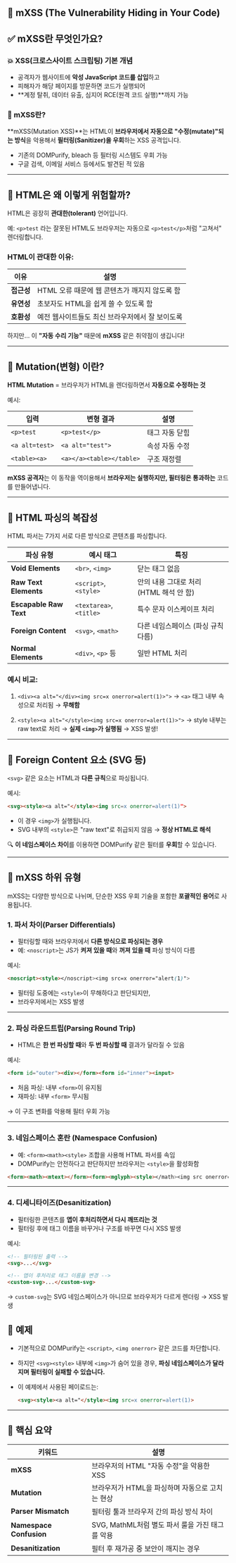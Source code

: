 ## 🩻 mXSS (The Vulnerability Hiding in Your Code)


## ✅ mXSS란 무엇인가요?

### 💥 XSS(크로스사이트 스크립팅) 기본 개념

* 공격자가 웹사이트에 **악성 JavaScript 코드를 삽입**하고
* 피해자가 해당 페이지를 방문하면 코드가 실행되어
* \*\*계정 탈취, 데이터 유출, 심지어 RCE(원격 코드 실행)\*\*까지 가능

### 🧬 mXSS란?

\*\*mXSS(Mutation XSS)\*\*는 HTML이 **브라우저에서 자동으로 "수정(mutate)"되는 방식**을 악용해서
**필터링(Sanitizer)을 우회**하는 XSS 공격입니다.

* 기존의 DOMPurify, bleach 등 필터링 시스템도 우회 가능
* 구글 검색, 이메일 서비스 등에서도 발견된 적 있음

---

## 🔧 HTML은 왜 이렇게 위험할까?

HTML은 굉장히 **관대한(tolerant)** 언어입니다.

예:
`<p>test` 라는 잘못된 HTML도 브라우저는
자동으로 `<p>test</p>`처럼 "고쳐서" 렌더링합니다.

### HTML이 관대한 이유:

| 이유      | 설명                           |
| ------- | ---------------------------- |
| **접근성** | HTML 오류 때문에 웹 콘텐츠가 깨지지 않도록 함 |
| **유연성** | 초보자도 HTML을 쉽게 쓸 수 있도록 함      |
| **호환성** | 예전 웹사이트들도 최신 브라우저에서 잘 보이도록   |

하지만… 이 **"자동 수리 기능"** 때문에 **mXSS** 같은 취약점이 생깁니다!

---

## 🔁 Mutation(변형) 이란?

**HTML Mutation** = 브라우저가 HTML을 렌더링하면서 **자동으로 수정하는 것**

예시:

| 입력             | 변형 결과                    | 설명       |
| -------------- | ------------------------ | -------- |
| `<p>test`      | `<p>test</p>`            | 태그 자동 닫힘 |
| `<a alt=test>` | `<a alt="test">`         | 속성 자동 수정 |
| `<table><a>`   | `<a></a><table></table>` | 구조 재정렬   |

**mXSS 공격자**는 이 동작을 역이용해서
**브라우저는 실행하지만, 필터링은 통과하는** 코드를 만들어냅니다.

---

## 🧠 HTML 파싱의 복잡성

HTML 파서는 7가지 서로 다른 방식으로 콘텐츠를 파싱합니다.

| 파싱 유형                  | 예시 태그                   | 특징                         |
| ---------------------- | ----------------------- | -------------------------- |
| **Void Elements**      | `<br>`, `<img>`         | 닫는 태그 없음                   |
| **Raw Text Elements**  | `<script>`, `<style>`   | 안의 내용 그대로 처리 (HTML 해석 안 함) |
| **Escapable Raw Text** | `<textarea>`, `<title>` | 특수 문자 이스케이프 처리             |
| **Foreign Content**    | `<svg>`, `<math>`       | 다른 네임스페이스 (파싱 규칙 다름)       |
| **Normal Elements**    | `<div>`, `<p>` 등        | 일반 HTML 처리                 |

### 예시 비교:

1. `<div><a alt="</div><img src=x onerror=alert(1)>">`
   → `<a>` 태그 내부 속성으로 처리됨 → **무해함**

2. `<style><a alt="</style><img src=x onerror=alert(1)>">`
   → style 내부는 raw text로 처리 → **실제 `<img>`가 실행됨** → XSS 발생!

---

## 🧬 Foreign Content 요소 (SVG 등)

`<svg>` 같은 요소는 HTML과 **다른 규칙**으로 파싱됩니다.

예시:

```html
<svg><style><a alt="</style><img src=x onerror=alert(1)">
```

* 이 경우 `<img>`가 실행됩니다.
* SVG 내부의 `<style>`은 "raw text"로 취급되지 않음 → **정상 HTML로 해석**

🔍 **이 네임스페이스 차이**를 이용하면 DOMPurify 같은 필터를 **우회**할 수 있습니다.

---

## 🧪 mXSS 하위 유형

mXSS는 다양한 방식으로 나뉘며, 단순한 XSS 우회 기술을 포함한 **포괄적인 용어**로 사용됩니다.

### 1. 파서 차이(Parser Differentials)

* 필터링할 때와 브라우저에서 **다른 방식으로 파싱되는 경우**
* 예: `<noscript>`는 JS가 **켜져 있을 때**와 **꺼져 있을 때** 파싱 방식이 다름

예시:

```html
<noscript><style></noscript><img src=x onerror="alert(1)">
```

* 필터링 도중에는 `<style>`이 무해하다고 판단되지만,
* 브라우저에서는 XSS 발생

---

### 2. 파싱 라운드트립(Parsing Round Trip)

* HTML은 **한 번 파싱할 때**와 **두 번 파싱할 때** 결과가 달라질 수 있음

예시:

```html
<form id="outer"><div></form><form id="inner"><input>
```

* 처음 파싱: 내부 `<form>`이 유지됨
* 재파싱: 내부 `<form>` 무시됨

→ 이 구조 변화를 악용해 필터 우회 가능

---

### 3. 네임스페이스 혼란 (Namespace Confusion)

* 예: `<form><math><style>` 조합을 사용해 HTML 파서를 속임
* DOMPurify는 안전하다고 판단하지만 브라우저는 `<style>`을 활성화함

```html
<form><math><mtext></form><form><mglyph><style></math><img src onerror=alert(1)>
```

---

### 4. 디세니타이즈(Desanitization)

* 필터링한 콘텐츠를 **앱이 후처리하면서 다시 깨뜨리는 것**
* 필터링 후에 태그 이름을 바꾸거나 구조를 바꾸면 다시 XSS 발생

예시:

```html
<!-- 필터링된 출력 -->
<svg>...</svg>

<!-- 앱이 후처리로 태그 이름을 변경 -->
<custom-svg>...</custom-svg>
```

→ `custom-svg`는 SVG 네임스페이스가 아니므로 브라우저가 다르게 렌더링 → XSS 발생



## 🧪 예제 

* 기본적으로 DOMPurify는 `<script>`, `<img onerror>` 같은 코드를 차단합니다.
* 하지만 `<svg><style>` 내부에 `<img>`가 숨어 있을 경우, **파싱 네임스페이스가 달라지며 필터링이 실패할 수 있습니다.**
* 이 예제에서 사용된 페이로드는:

  ```html
  <svg><style><a alt="</style><img src=x onerror=alert(1)>
  ```

---

## 📌 핵심 요약

| 키워드                     | 설명                               |
| ----------------------- | -------------------------------- |
| **mXSS**                | 브라우저의 HTML "자동 수정"을 악용한 XSS      |
| **Mutation**            | 브라우저가 HTML을 파싱하며 자동으로 고치는 현상     |
| **Parser Mismatch**     | 필터링 툴과 브라우저 간의 파싱 방식 차이          |
| **Namespace Confusion** | SVG, MathML처럼 별도 파서 룰을 가진 태그를 악용 |
| **Desanitization**      | 필터 후 재가공 중 보안이 깨지는 경우            |

